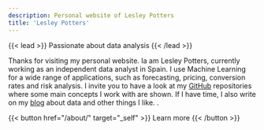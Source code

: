 ```yaml
---
description: Personal website of Lesley Potters
title: 'Lesley Potters'
---
```


{{< lead >}}
Passionate about data analysis
{{< /lead >}}

Thanks for visiting my personal website. Ia am Lesley Potters, currently working as an independent data analyst in Spain. I use Machine Learning for a wide range of applications, such as forecasting, pricing, conversion rates and risk analysis. I invite you to have a look at my [GitHub](https://www.github.com/lesleypotters) repositories where some main concepts I work with are shown. If I have time, I also write on my [blog](/blog/) about data and other things I like. .

{{< button href="/about/" target="_self" >}}
Learn more
{{< /button >}}
